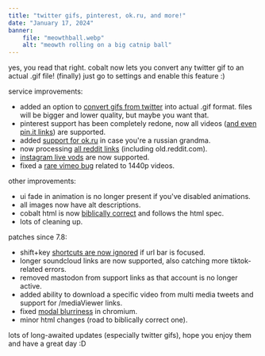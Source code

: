 ```yaml
---
title: "twitter gifs, pinterest, ok.ru, and more!"
date: "January 17, 2024"
banner:
    file: "meowthball.webp"
    alt: "meowth rolling on a big catnip ball"
---
```

yes, you read that right. cobalt now lets you convert any twitter gif to an actual .gif file! (finally)
just go to settings and enable this feature :)

service improvements:
- added an option to <a class="text-backdrop link" href="https://github.com/imputnet/cobalt/issues/250" target="_blank">convert gifs from twitter</a> into actual .gif format. files will be bigger and lower quality, but maybe you want that.
- pinterest support has been completely redone, now all videos (<a class="text-backdrop link" href="https://github.com/imputnet/cobalt/issues/160" target="_blank">and even pin.it links</a>) are supported.
- added <a class="text-backdrop link" href="https://github.com/imputnet/cobalt/issues/322" target="_blank">support for ok.ru</a> in case you're a russian grandma.
- now processing <a class="text-backdrop link" href="https://github.com/imputnet/cobalt/issues/318" target="_blank">all reddit links</a> (including old.reddit.com).
- <a class="text-backdrop link" href="https://github.com/imputnet/cobalt/issues/316" target="_blank">instagram live vods</a> are now supported.
- fixed a <a class="text-backdrop link" href="https://github.com/imputnet/cobalt/issues/289" target="_blank">rare vimeo bug</a> related to 1440p videos.

other improvements:
- ui fade in animation is no longer present if you've disabled animations.
- all images now have alt descriptions.
- cobalt html is now <a class="text-backdrop link" href="https://github.com/imputnet/cobalt/issues/317" target="_blank">biblically correct</a> and follows the html spec.
- lots of cleaning up.

patches since 7.8:
- shift+key <a class="text-backdrop link" href="https://github.com/imputnet/cobalt/issues/288" target="_blank">shortcuts are now ignored</a> if url bar is focused.
- longer soundcloud links are now supported, also catching more tiktok-related errors.
- removed mastodon from support links as that account is no longer active.
- added ability to download a specific video from multi media tweets and support for /mediaViewer links.
- fixed <a class="text-backdrop link" href="https://github.com/imputnet/cobalt/issues/309" target="_blank">modal blurriness</a> in chromium.
- minor html changes (road to biblically correct one).

lots of long-awaited updates (especially twitter gifs), hope you enjoy them and have a great day :D